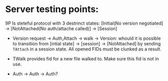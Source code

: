 # Server testing points:

9P Is steteful protocol with 3 destrinct states:
[Initial(No version negotiated] -> [NotAttached(No auth/attache called)] -> [Session]

- Version request -> Auth,Attach -> walk -> Version: whould
it is possible to transition from [intial state] -> [session] -> [NotAttached] by sending `TAttach` in a session state.
All opened FIDs must be clunked as a result.

- TWalk provides fid for a new file walked to. Make sure this fid is not in use.

- Auth -> Auth -> Auth?
